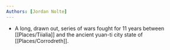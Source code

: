 ```yaml
---
Authors: [Jordan Nolte]
---
```


- A long, drawn out, series of wars fought for 11 years between [[Places/Tiialia]] and the ancient yuan-ti city state of [[Places/Corrodreth]].